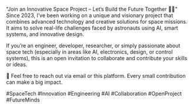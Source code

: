 "Join an Innovative Space Project – Let’s Build the Future Together 🚀🌌"
Since 2023, I’ve been working on a unique and visionary project that combines advanced technology and creative solutions for space missions. It aims to solve real-life challenges faced by astronauts using AI, smart systems, and innovative design.

If you’re an engineer, developer, researcher, or simply passionate about space tech (especially in areas like AI, electronics, design, or control systems), this is an open invitation to collaborate and contribute your skills or ideas.

📩 Feel free to reach out via email or this platform.
Every small contribution can make a big impact.

#SpaceTech #Innovation #Engineering #AI #Collaboration #OpenProject #FutureMinds
